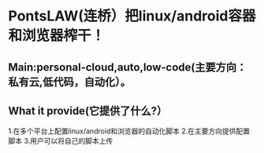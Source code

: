 # PontsLAW(连桥）把linux/android容器和浏览器榨干！

## Main:personal-cloud,auto,low-code(主要方向：私有云,低代码，自动化）。

## What it provide(它提供了什么?）
1.在多个平台上配置linux/android和浏览器的自动化脚本
2.在主要方向提供配置脚本
3.用户可以将自己的脚本上传
